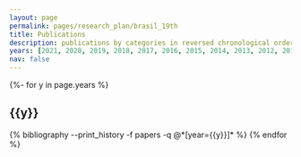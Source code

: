```yaml
---
layout: page
permalink: pages/research_plan/brasil_19th
title: Publications
description: publications by categories in reversed chronological order. generated by jekyll-scholar.
years: [2021, 2020, 2019, 2018, 2017, 2016, 2015, 2014, 2013, 2012, 2011, 2010, 2009, 2008, 2007, 2006, 2005, 2004, 2003, 2002, 2001, 2000]
nav: false
---
```

<!-- _pages/research_plan/publications_print_history.md -->
<div class="publications">

{%- for y in page.years %}
  <h2 class="year">{{y}}</h2>
  {% bibliography --print_history -f papers -q @*[year={{y}}]* %}
{% endfor %}

</div>